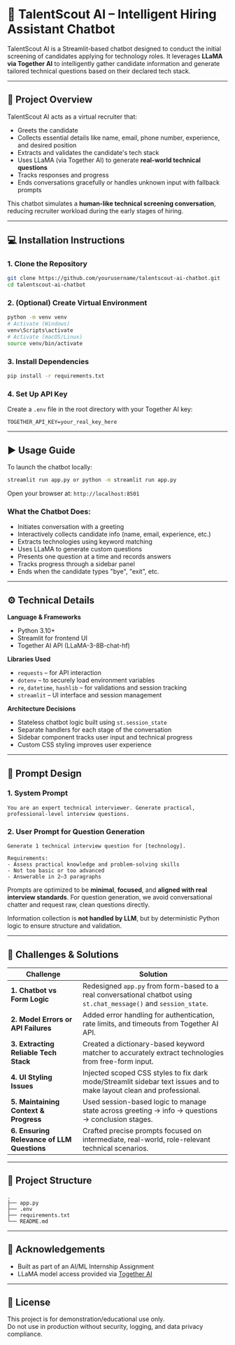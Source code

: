 # 🤖 TalentScout AI – Intelligent Hiring Assistant Chatbot

TalentScout AI is a Streamlit-based chatbot designed to conduct the initial screening of candidates applying for technology roles. It leverages **LLaMA via Together AI** to intelligently gather candidate information and generate tailored technical questions based on their declared tech stack.

---

## 📌 Project Overview

TalentScout AI acts as a virtual recruiter that:

- Greets the candidate
- Collects essential details like name, email, phone number, experience, and desired position
- Extracts and validates the candidate's tech stack
- Uses LLaMA (via Together AI) to generate **real-world technical questions**
- Tracks responses and progress
- Ends conversations gracefully or handles unknown input with fallback prompts

This chatbot simulates a **human-like technical screening conversation**, reducing recruiter workload during the early stages of hiring.

---

## 💻 Installation Instructions

### 1. Clone the Repository

```bash
git clone https://github.com/yourusername/talentscout-ai-chatbot.git
cd talentscout-ai-chatbot
```

### 2. (Optional) Create Virtual Environment

```bash
python -m venv venv
# Activate (Windows)
venv\Scripts\activate
# Activate (macOS/Linux)
source venv/bin/activate
```

### 3. Install Dependencies

```bash
pip install -r requirements.txt
```

### 4. Set Up API Key

Create a `.env` file in the root directory with your Together AI key:

```env
TOGETHER_API_KEY=your_real_key_here
```

---

## ▶️ Usage Guide

To launch the chatbot locally:

```bash
streamlit run app.py or python -m streamlit run app.py
```

Open your browser at: `http://localhost:8501`

### What the Chatbot Does:
- Initiates conversation with a greeting
- Interactively collects candidate info (name, email, experience, etc.)
- Extracts technologies using keyword matching
- Uses LLaMA to generate custom questions
- Presents one question at a time and records answers
- Tracks progress through a sidebar panel
- Ends when the candidate types "bye", "exit", etc.

---

## ⚙️ Technical Details

**Language & Frameworks**
- Python 3.10+
- Streamlit for frontend UI
- Together AI API (LLaMA-3-8B-chat-hf)

**Libraries Used**
- `requests` – for API interaction  
- `dotenv` – to securely load environment variables  
- `re`, `datetime`, `hashlib` – for validations and session tracking  
- `streamlit` – UI interface and session management  

**Architecture Decisions**
- Stateless chatbot logic built using `st.session_state`
- Separate handlers for each stage of the conversation
- Sidebar component tracks user input and technical progress
- Custom CSS styling improves user experience

---

## 🧠 Prompt Design

### 1. **System Prompt**
```text
You are an expert technical interviewer. Generate practical, professional-level interview questions.
```

### 2. **User Prompt for Question Generation**
```text
Generate 1 technical interview question for [technology].

Requirements:
- Assess practical knowledge and problem-solving skills
- Not too basic or too advanced
- Answerable in 2–3 paragraphs
```

Prompts are optimized to be **minimal**, **focused**, and **aligned with real interview standards**. For question generation, we avoid conversational chatter and request raw, clean questions directly.

Information collection is **not handled by LLM**, but by deterministic Python logic to ensure structure and validation.

---

## 🧗 Challenges & Solutions

| Challenge | Solution |
|----------|----------|
| **1. Chatbot vs Form Logic** | Redesigned `app.py` from form-based to a real conversational chatbot using `st.chat_message()` and `session_state`. |
| **2. Model Errors or API Failures** | Added error handling for authentication, rate limits, and timeouts from Together AI API. |
| **3. Extracting Reliable Tech Stack** | Created a dictionary-based keyword matcher to accurately extract technologies from free-form input. |
| **4. UI Styling Issues** | Injected scoped CSS styles to fix dark mode/Streamlit sidebar text issues and to make layout clean and professional. |
| **5. Maintaining Context & Progress** | Used session-based logic to manage state across greeting → info → questions → conclusion stages. |
| **6. Ensuring Relevance of LLM Questions** | Crafted precise prompts focused on intermediate, real-world, role-relevant technical scenarios. |

---



## 📂 Project Structure

```
.
├── app.py
├── .env
├── requirements.txt
└── README.md
```

---

## 🙌 Acknowledgements

- Built as part of an AI/ML Internship Assignment  
- LLaMA model access provided via [Together AI](https://www.together.ai/)

---

## 📄 License

This project is for demonstration/educational use only.  
Do not use in production without security, logging, and data privacy compliance.

